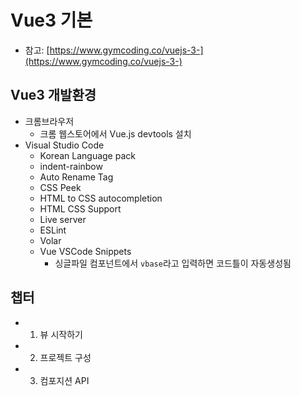 # Vue3 기본
- 참고: [https://www.gymcoding.co/vuejs-3-](https://www.gymcoding.co/vuejs-3-)
## Vue3 개발환경
- 크롬브라우저
  - 크롬 웹스토어에서 Vue.js devtools 설치
- Visual Studio Code
  - Korean Language pack
  - indent-rainbow
  - Auto Rename Tag
  - CSS Peek
  - HTML to CSS autocompletion
  - HTML CSS Support
  - Live server
  - ESLint
  - Volar
  - Vue VSCode Snippets
    - 싱글파일 컴포넌트에서 `vbase`라고 입력하면 코드틀이 자동생성됨

## 챕터
- 01. 뷰 시작하기
- 02. 프로젝트 구성
- 03. 컴포지션 API
